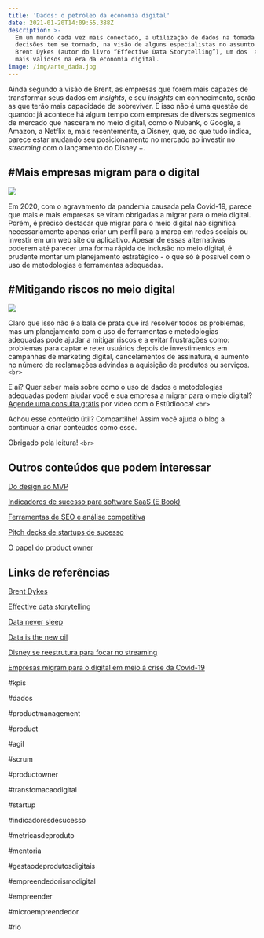 ```yaml
---
title: 'Dados: o petróleo da economia digital'
date: 2021-01-20T14:09:55.388Z
description: >-
  Em um mundo cada vez mais conectado, a utilização de dados na tomada de
  decisões tem se tornado, na visão de alguns especialistas no assunto como
  Brent Dykes (autor do livro “Effective Data Storytelling”), um dos  ativos
  mais valiosos na era da economia digital.
image: /img/arte_dada.jpg
---
```

Ainda segundo a visão de Brent, as empresas que forem mais capazes de transformar seus dados em _insights_, e seu _insights_ em conhecimento, serão as que terão mais capacidade de sobreviver. E isso não é uma questão de quando: já acontece há algum tempo com empresas de diversos segmentos de mercado que  nasceram no meio digital, como o Nubank, o Google, a Amazon, a Netflix e, mais recentemente, a Disney, que, ao que tudo indica, parece estar mudando seu posicionamento no mercado ao investir no _streaming_ com o lançamento do Disney +.  

## \#Mais empresas migram para o digital 

![](/img/imag-pos-data-02.jpg)

Em 2020, com o agravamento da pandemia causada pela Covid-19, parece que mais e mais empresas se viram obrigadas a migrar para o meio digital. Porém, é preciso destacar que migrar para o meio digital não significa necessariamente apenas criar um perfil para a marca em redes sociais ou investir em um web site ou aplicativo. Apesar de essas alternativas poderem até parecer uma forma rápida de inclusão no meio digital, é prudente montar um planejamento estratégico - o que só é possível com o uso de metodologias e ferramentas adequadas. 

## \#Mitigando riscos no meio digital

![](/img/plan.jpg)

Claro que isso não é a bala de prata que irá resolver todos os problemas, mas um planejamento com o uso de ferramentas e metodologias adequadas pode ajudar a mitigar riscos e a evitar frustrações como: problemas para captar e reter usuários depois de investimentos em campanhas de marketing digital, cancelamentos de assinatura, e aumento no número de reclamações advindas a aquisição de produtos ou serviços. `<br>`

E aí? Quer saber mais sobre como o uso de dados e metodologias adequadas podem ajudar você e sua empresa a migrar para o meio digital? [Agende uma consulta grátis](https://www.estudiooca.com.br/agendar/) por vídeo com o Estúdiooca! `<br>`

Achou esse conteúdo útil? Compartilhe! Assim você ajuda o blog a continuar a criar conteúdos como esse.

Obrigado pela leitura! `<br>`

## Outros conteúdos que podem interessar

[Do design ao MVP ](https://www.estudiooca.com.br/blog/do-design-ao-mvp-plugins-%C3%BAteis-para-o-figma/)

[Indicadores de sucesso para software SaaS (E Book)](https://mailchi.mp/1fd9f7253cf8/ebooks-estudiooca)

[Ferramentas de SEO e análise competitiva ](https://www.estudiooca.com.br/blog/ferramentas-de-seo-e-an%C3%A1lise-competitiva-de-perfis-no-instagram-e-tiktok/)

[Pitch decks de startups de sucesso ](https://www.estudiooca.com.br/blog/pitch-decks-de-startups-de-sucesso-para-voc%C3%AA-se-inspirar/)

[O papel do product owner](https://www.estudiooca.com.br/blog/o-que-%C3%A9-um-product-owner/)

## Links de referências

[Brent Dykes](https://www.forbes.com/sites/brentdykes/#73e743264c5b)

[Effective data storytelling](https://www.amazon.com.br/Effective-Data-Storytelling-Narrative-Visuals/dp/1119615712/ref=sr_1_5?adgrpid=82022319300&dchild=1&gclid=CjwKCAiAxp-ABhALEiwAXm6IyezHKQnUnt6a_diZcjfOMiSROGXqV3Xk1x0HrUSK9L6-cG5UuHhQLhoCvCUQAvD_BwE&hvadid=425954612556&hvdev=c&hvlocphy=20102&hvnetw=g&hvqmt=b&hvrand=14981982361731056911&hvtargid=kwd-49443015179&hydadcr=5653_11235203&keywords=storytelling+with+data&qid=1611139759&sr=8-5&tag=hydrbrgk-20)

[Data never sleep](https://www.domo.com/learn/data-never-sleeps-8)

[Data is the new oil](https://www.wired.com/insights/2014/07/data-new-oil-digital-economy/)

[Disney se reestrutura para focar no streaming](https://www.infomoney.com.br/negocios/disney-se-reestrutura-para-focar-em-operacoes-de-streaming/)

[Empresas migram para o digital em meio à crise da Covid-19](https://www.terra.com.br/noticias/dino/empresas-migram-para-o-digital-e-impulsionam-agencias-em-meio-a-crise-da-covid-19,dab867bb7294cc0b49b4ab1bd631dca22bw1giaz.html)

\#kpis 

\#dados

\#productmanagement

\#product

\#agil

\#scrum

\#productowner

\#transfomacaodigital

\#startup

\#indicadoresdesucesso

\#metricasdeproduto

\#mentoria

\#gestaodeprodutosdigitais

\#empreendedorismodigital

\#empreender

\#microempreendedor

\#rio
